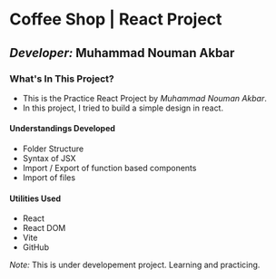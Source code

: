 # Coffee Shop | React Project

## _Developer:_ Muhammad Nouman Akbar

### What's In This Project?

- This is the Practice React Project by _Muhammad Nouman Akbar_.
- In this project, I tried to build a simple design in react.

#### Understandings Developed

- Folder Structure
- Syntax of JSX
- Import / Export of function based components
- Import of files

#### Utilities Used

- React
- React DOM
- Vite
- GitHub

_Note:_ This is under developement project. Learning and practicing.
